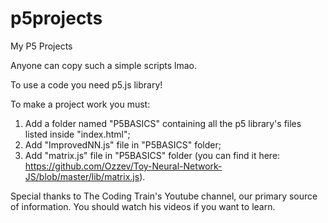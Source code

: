 # p5projects
My P5 Projects

Anyone can copy such a simple scripts lmao.

To use a code you need p5.js library!

To make a project work you must:

1) Add a folder named "P5BASICS" containing all the p5 library's files listed inside "index.html";
2) Add "ImprovedNN.js" file in "P5BASICS" folder;
3) Add "matrix.js" file in "P5BASICS" folder (you can find it here: https://github.com/Ozzev/Toy-Neural-Network-JS/blob/master/lib/matrix.js).

Special thanks to The Coding Train's Youtube channel, our primary source of information. You should watch his videos if you want to learn.
